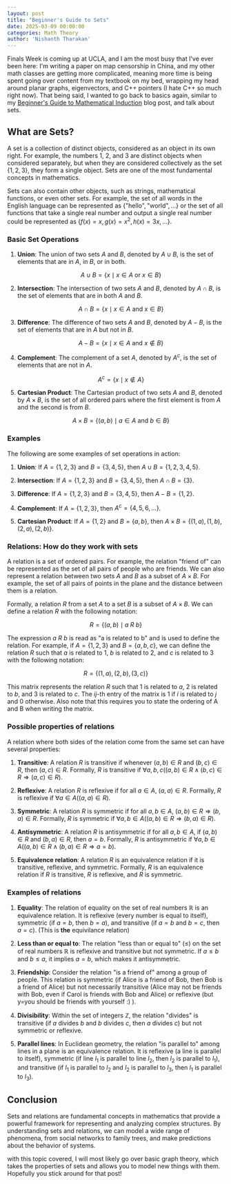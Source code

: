 ```yaml
---
layout: post
title: "Beginner's Guide to Sets"
date: 2025-03-09 00:00:00
categories: Math Theory
author: 'Nishanth Tharakan'
---
```


<script type="text/x-mathjax-config">
  MathJax.Hub.Config({
    tex2jax: {
      inlineMath: [ ['$','$'], ["\$$","\$$"] ],
      processEscapes: true
    }
  });

</script>

<script type="text/javascript" charset="utf-8" 
src="https://cdn.mathjax.org/mathjax/latest/MathJax.js?config=TeX-AMS-MML_HTMLorMML,
https://vincenttam.github.io/javascripts/MathJaxLocal.js"></script>

Finals Week is coming up at UCLA, and I am the most busy that I've ever been here: I'm writing a paper on map censorship in China, and my other math classes are getting more complicated, meaning more time is being spent going over content from my textbook on my bed, wrapping my head around planar graphs, eigenvectors, and C++ pointers (I hate C++ so much right now). That being said, I wanted to go back to basics again, similar to my [Beginner's Guide to Mathematical Induction](https://qerty2006.github.io/math/logic/proof/2025/02/09/induction.html) blog post, and talk about sets.

## What are Sets?

A set is a collection of distinct objects, considered as an object in its own right. For example, the numbers 1, 2, and 3 are distinct objects when considered separately, but when they are considered collectively as the set $\{1, 2, 3\}$, they form a single object. Sets are one of the most fundamental concepts in mathematics.

Sets can also contain other objects, such as strings, mathematical functions, or even other sets. For example, the set of all words in the English language can be represented as $\{\text{"hello"}, \text{"world"}, \ldots\}$ or the set of all functions that take a single real number and output a single real number could be represented as $\{f(x) = x, g(x) = x^2, h(x) = 3x, \ldots\}$.
### Basic Set Operations

1. **Union**: The union of two sets $A$ and $B$, denoted by $A \cup B$, is the set of elements that are in $A$, in $B$, or in both.

   $$ A \cup B = \{ x \mid x \in A \text{ or } x \in B \} $$

2. **Intersection**: The intersection of two sets $A$ and $B$, denoted by $A \cap B$, is the set of elements that are in both $A$ and $B$.

   $$ A \cap B = \{ x \mid x \in A \text{ and } x \in B \} $$

3. **Difference**: The difference of two sets $A$ and $B$, denoted by $A - B$, is the set of elements that are in $A$ but not in $B$.

   $$ A - B = \{ x \mid x \in A \text{ and } x \notin B \} $$

4. **Complement**: The complement of a set $A$, denoted by $A^c$, is the set of elements that are not in $A$.

   $$ A^c = \{ x \mid x \notin A \} $$

5. **Cartesian Product**: The Cartesian product of two sets $A$ and $B$, denoted by $A \times B$, is the set of all ordered pairs where the first element is from $A$ and the second is from $B$.

   $$ A \times B = \{ (a, b) \mid a \in A \text{ and } b \in B \} $$

### Examples

The following are some examples of set operations in action:

1. **Union**: If $A = \{1, 2, 3\}$ and $B = \{3, 4, 5\}$, then $A \cup B = \{1, 2, 3, 4, 5\}$.

2. **Intersection**: If $A = \{1, 2, 3\}$ and $B = \{3, 4, 5\}$, then $A \cap B = \{3\}$.

3. **Difference**: If $A = \{1, 2, 3\}$ and $B = \{3, 4, 5\}$, then $A - B = \{1, 2\}$.

4. **Complement**: If $A = \{1, 2, 3\}$, then $A^c = \{4, 5, 6, \ldots\}$.

5. **Cartesian Product**: If $A = \{1, 2\}$ and $B = \{a, b\}$, then $A \times B = \{(1, a), (1, b), (2, a), (2, b)\}$.

### Relations: How do they work with sets

A relation is a set of ordered pairs. For example, the relation "friend of" can be represented as the set of all pairs of people who are friends. We can also represent a relation between two sets $A$ and $B$ as a subset of $A \times B$. For example, the set of all pairs of points in the plane and the distance between them is a relation.

Formally, a relation $R$ from a set $A$ to a set $B$ is a subset of $A \times B$. We can define a relation $R$ with the following notation:

$$ R = \{ (a, b) \mid a\ R\ b \} $$

The expression $a\ R\ b$ is read as "a is related to b" and is used to define the relation. For example, if $A = \{1, 2, 3\}$ and $B = \{a, b, c\}$, we can define the relation $R$ such that $a$ is related to $1$, $b$ is related to $2$, and $c$ is related to $3$ with the following notation:

$$ R = \{ (1, a), (2, b), (3, c) \} $$

This matrix represents the relation $R$ such that $1$ is related to $a$, $2$ is related to $b$, and $3$ is related to $c$. The $ij$-th entry of the matrix is $1$ if $i$ is related to $j$ and $0$ otherwise. Also note that this requires you to state the ordering of A and B when writing the matrix.

### Possible properties of relations

A relation where both sides of the relation come from the same set can have several properties:

1. **Transitive**: A relation $R$ is transitive if whenever $(a, b) \in R$ and $(b, c) \in R$, then $(a, c) \in R$. Formally, $R$ is transitive if $\forall a, b, c ( (a, b) \in R \land (b, c) \in R \Rightarrow (a, c) \in R )$.

2. **Reflexive**: A relation $R$ is reflexive if for all $a \in A$, $(a, a) \in R$. Formally, $R$ is reflexive if $\forall a \in A ( (a, a) \in R )$.

3. **Symmetric**: A relation $R$ is symmetric if for all $a, b \in A$, $(a, b) \in R \Rightarrow (b, a) \in R$. Formally, $R$ is symmetric if $\forall a, b \in A ( (a, b) \in R \Rightarrow (b, a) \in R )$.

4. **Antisymmetric**: A relation $R$ is antisymmetric if for all $a, b \in A$, if $(a, b) \in R$ and $(b, a) \in R$, then $a = b$. Formally, $R$ is antisymmetric if $\forall a, b \in A ( (a, b) \in R \land (b, a) \in R \Rightarrow a = b )$.

5. **Equivalence relation**: A relation $R$ is an equivalence relation if it is transitive, reflexive, and symmetric. Formally, $R$ is an equivalence relation if $R$ is transitive, $R$ is reflexive, and $R$ is symmetric.

### Examples of relations


1. **Equality**: The relation of equality on the set of real numbers $\mathbb{R}$ is an equivalence relation. It is reflexive (every number is equal to itself), symmetric (if $a = b$, then $b = a$), and transitive (if $a = b$ and $b = c$, then $a = c$).
(This is **the** equivilance relation)

2. **Less than or equal to**: The relation "less than or equal to" ($\leq$) on the set of real numbers $\mathbb{R}$ is reflexive and transitive but not symmetric. If $a \leq b$ and $b \leq a$, it implies $a = b$, which makes it antisymmetric.

3. **Friendship**: Consider the relation "is a friend of" among a group of people. This relation is symmetric (if Alice is a friend of Bob, then Bob is a friend of Alice) but not necessarily transitive (Alice may not be friends with Bob, even if Carol is friends with Bob and Alice) or reflexive (but y=you should be friends with yourself :) ).

4. **Divisibility**: Within the set of integers $\mathbb{Z}$, the relation "divides" is transitive (if $a$ divides $b$ and $b$ divides $c$, then $a$ divides $c$) but not symmetric or reflexive.

5. **Parallel lines**: In Euclidean geometry, the relation "is parallel to" among lines in a plane is an equivalence relation. It is reflexive (a line is parallel to itself), symmetric (if line $l_1$ is parallel to line $l_2$, then $l_2$ is parallel to $l_1$), and transitive (if $l_1$ is parallel to $l_2$ and $l_2$ is parallel to $l_3$, then $l_1$ is parallel to $l_3$).

## Conclusion

Sets and relations are fundamental concepts in mathematics that provide a powerful framework for representing and analyzing complex structures. By understanding sets and relations, we can model a wide range of phenomena, from social networks to family trees, and make predictions about the behavior of systems. 

with this topic covered, I will most likely go over basic graph theory, which takes the properties of sets and allows you to model new things with them. Hopefully you stick around for that post!
